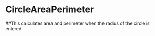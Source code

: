# CircleAreaPerimeter
##This calculates area and perimeter when the radius of the circle is entered.
